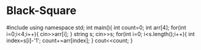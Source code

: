 # Black-Square
#include<iostream>
using namespace std;
int main(){
    int count=0;
    int arr[4];
    for(int i=0;i<4;i++){
        cin>>arr[i];
    }
    string s;
    cin>>s;
    for(int i=0; i<s.length();i++){
        int index=s[i]-'1';
       count+=arr[index];
    }
    cout<<count;
}
